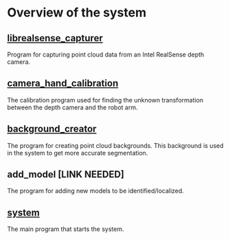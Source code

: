 # Overview of the system

## [librealsense_capturer](https://github.com/Laxen/object_identification_localization/tree/master/librealsense_capturer)
Program for capturing point cloud data from an Intel RealSense depth camera. 

## [camera_hand_calibration](https://github.com/Laxen/object_identification_localization/tree/master/camera_hand_calibration)
The calibration program used for finding the unknown transformation between the depth camera and the robot arm. 

## [background_creator](https://github.com/Laxen/object_identification_localization/tree/master/background_creator)
The program for creating point cloud backgrounds. This background is used in the system to get more accurate segmentation.

## add_model [LINK NEEDED]
The program for adding new models to be identified/localized. 

## [system](https://github.com/Laxen/object_identification_localization/tree/master/system)
The main program that starts the system. 
